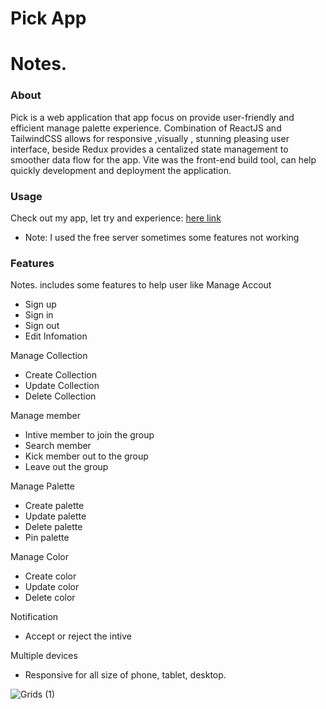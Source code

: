# Pick App

# Notes.

### About

Pick is a web application that app focus on provide user-friendly and efficient manage palette experience. Combination of ReactJS and TailwindCSS allows for responsive ,visually , stunning pleasing user interface, beside Redux provides a centalized state management to smoother data flow for the app. Vite was the front-end build tool, can help quickly development and deployment the application.

### Usage 

Check out my app, let try and experience: <a href="https://pickapp.glitch.me">here link</a>
* Note: I used the free server sometimes some features not working

### Features

Notes. includes some features to help user like
  Manage Accout 
  + Sign up
  + Sign in
  + Sign out
  + Edit Infomation
  
  Manage Collection
  + Create Collection
  + Update Collection
  + Delete Collection
 
  Manage member
  + Intive member to join the group
  + Search member
  + Kick member out to the group
  + Leave out the group
  
  Manage Palette  
  + Create palette 
  + Update palette
  + Delete palette
  + Pin palette

Manage Color 
  + Create color 
  + Update color
  + Delete color
  
  Notification 
  + Accept or reject the intive
  
  Multiple devices 
  + Responsive for all size of phone, tablet, desktop.

![Grids (1)](https://github.com/trinhqhuy/pickapp/assets/77260252/ef26299a-1e71-4ac8-889e-b78ef861e152)


